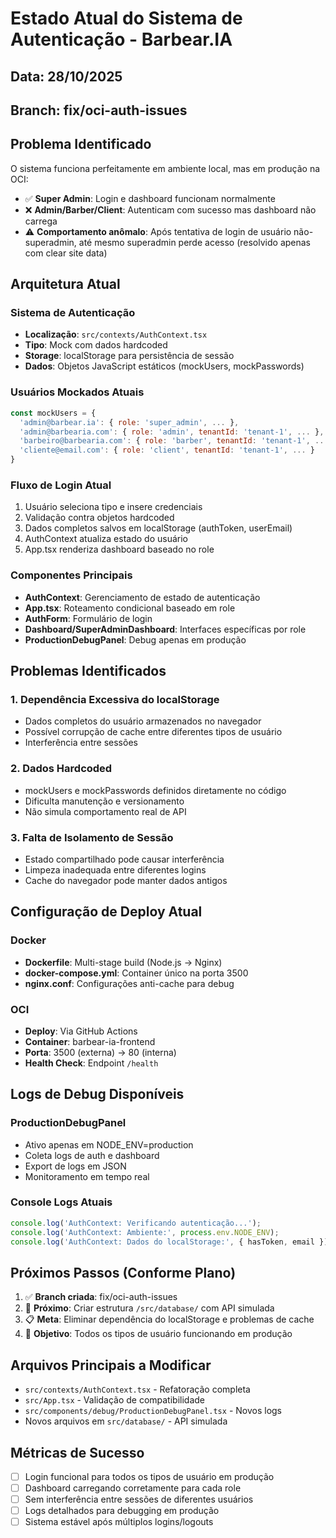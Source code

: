 # Estado Atual do Sistema de Autenticação - Barbear.IA

## Data: 28/10/2025
## Branch: fix/oci-auth-issues

## Problema Identificado

O sistema funciona perfeitamente em ambiente local, mas em produção na OCI:
- ✅ **Super Admin**: Login e dashboard funcionam normalmente
- ❌ **Admin/Barber/Client**: Autenticam com sucesso mas dashboard não carrega
- ⚠️ **Comportamento anômalo**: Após tentativa de login de usuário não-superadmin, até mesmo superadmin perde acesso (resolvido apenas com clear site data)

## Arquitetura Atual

### Sistema de Autenticação
- **Localização**: `src/contexts/AuthContext.tsx`
- **Tipo**: Mock com dados hardcoded
- **Storage**: localStorage para persistência de sessão
- **Dados**: Objetos JavaScript estáticos (mockUsers, mockPasswords)

### Usuários Mockados Atuais
```javascript
const mockUsers = {
  'admin@barbear.ia': { role: 'super_admin', ... },
  'admin@barbearia.com': { role: 'admin', tenantId: 'tenant-1', ... },
  'barbeiro@barbearia.com': { role: 'barber', tenantId: 'tenant-1', ... },
  'cliente@email.com': { role: 'client', tenantId: 'tenant-1', ... }
}
```

### Fluxo de Login Atual
1. Usuário seleciona tipo e insere credenciais
2. Validação contra objetos hardcoded
3. Dados completos salvos em localStorage (authToken, userEmail)
4. AuthContext atualiza estado do usuário
5. App.tsx renderiza dashboard baseado no role

### Componentes Principais
- **AuthContext**: Gerenciamento de estado de autenticação
- **App.tsx**: Roteamento condicional baseado em role
- **AuthForm**: Formulário de login
- **Dashboard/SuperAdminDashboard**: Interfaces específicas por role
- **ProductionDebugPanel**: Debug apenas em produção

## Problemas Identificados

### 1. Dependência Excessiva do localStorage
- Dados completos do usuário armazenados no navegador
- Possível corrupção de cache entre diferentes tipos de usuário
- Interferência entre sessões

### 2. Dados Hardcoded
- mockUsers e mockPasswords definidos diretamente no código
- Dificulta manutenção e versionamento
- Não simula comportamento real de API

### 3. Falta de Isolamento de Sessão
- Estado compartilhado pode causar interferência
- Limpeza inadequada entre diferentes logins
- Cache do navegador pode manter dados antigos

## Configuração de Deploy Atual

### Docker
- **Dockerfile**: Multi-stage build (Node.js → Nginx)
- **docker-compose.yml**: Container único na porta 3500
- **nginx.conf**: Configurações anti-cache para debug

### OCI
- **Deploy**: Via GitHub Actions
- **Container**: barbear-ia-frontend
- **Porta**: 3500 (externa) → 80 (interna)
- **Health Check**: Endpoint `/health`

## Logs de Debug Disponíveis

### ProductionDebugPanel
- Ativo apenas em NODE_ENV=production
- Coleta logs de auth e dashboard
- Export de logs em JSON
- Monitoramento em tempo real

### Console Logs Atuais
```javascript
console.log('AuthContext: Verificando autenticação...');
console.log('AuthContext: Ambiente:', process.env.NODE_ENV);
console.log('AuthContext: Dados do localStorage:', { hasToken, email });
```

## Próximos Passos (Conforme Plano)

1. ✅ **Branch criada**: fix/oci-auth-issues
2. 🔄 **Próximo**: Criar estrutura `/src/database/` com API simulada
3. 📋 **Meta**: Eliminar dependência do localStorage e problemas de cache
4. 🎯 **Objetivo**: Todos os tipos de usuário funcionando em produção

## Arquivos Principais a Modificar

- `src/contexts/AuthContext.tsx` - Refatoração completa
- `src/App.tsx` - Validação de compatibilidade
- `src/components/debug/ProductionDebugPanel.tsx` - Novos logs
- Novos arquivos em `src/database/` - API simulada

## Métricas de Sucesso

- [ ] Login funcional para todos os tipos de usuário em produção
- [ ] Dashboard carregando corretamente para cada role
- [ ] Sem interferência entre sessões de diferentes usuários
- [ ] Logs detalhados para debugging em produção
- [ ] Sistema estável após múltiplos logins/logouts